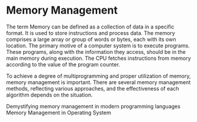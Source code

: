 # Memory Management

The term Memory can be defined as a collection of data in a specific format. It is used to store instructions and process data. The memory comprises a large array or group of words or bytes, each with its own location. The primary motive of a computer system is to execute programs. These programs, along with the information they access, should be in the main memory during execution. The CPU fetches instructions from memory according to the value of the program counter.

To achieve a degree of multiprogramming and proper utilization of memory, memory management is important. There are several memory management methods, reflecting various approaches, and the effectiveness of each algorithm depends on the situation.

<BadgeLink badgeText='Leia' colorScheme="yellow" href='https://dev.to/deepu105/demystifying-memory-management-in-modern-programming-languages-ddd'>Demystifying memory management in modern programming languages</BadgeLink>
<BadgeLink badgeText='Leia' colorScheme="yellow" href='https://www.geeksforgeeks.org/memory-management-in-operating-system/'>Memory Management in Operating System
</BadgeLink>
